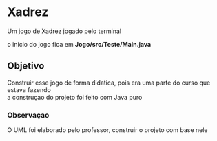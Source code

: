 # Xadrez
<p>Um jogo de Xadrez jogado pelo terminal</p>
<p>o inicio do jogo fica em <b>Jogo/src/Teste/Main.java</b></p>

## Objetivo
<p>Construir esse jogo de forma didatica, pois era uma parte do curso que estava fazendo<br>
a construçao do projeto foi feito com Java puro</p>

### Observaçao
<p>O UML foi elaborado pelo professor, construir o projeto com base nele</p>
